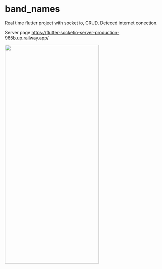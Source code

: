 # band_names

Real time flutter project with socket io, CRUD, Deteced internet conection.

Server page
https://flutter-socketio-server-production-965b.up.railway.app/


<img src="https://github.com/francescodevar/flutter-bandNames-socket/assets/67846639/a0254d0d-b971-4cd9-b6aa-c99e9203c26c" width="300" height="700">
